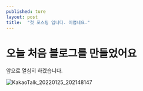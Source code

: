 ```yaml
---
published: ture
layout: post
title:  "첫 포스팅 입니다. 어렵네요."
---
```


# 오늘 처음 블로그를 만들었어요

앞으로 열심히 하겠습니다.

![KakaoTalk_20220125_202148147](../images/2023-07-23-first/KakaoTalk_20220125_202148147.jpg)
